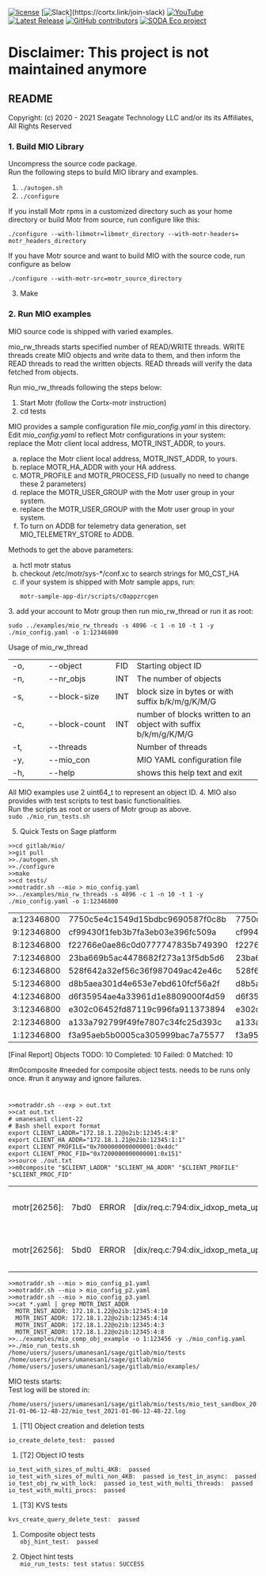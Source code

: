 [![license](https://img.shields.io/badge/License-Apache%202.0-blue.svg)](https://github.com/Seagate/cortx/blob/main/LICENSE)
[![Slack](https://img.shields.io/badge/chat-on%20Slack-blue")](https://cortx.link/join-slack)
[![YouTube](https://img.shields.io/badge/Video-YouTube-red)](https://cortx.link/videos)
[![Latest Release](https://img.shields.io/github/v/release/Seagate/cortx?label=Latest%20Release)](https://github.com/seagate/cortx/releases/latest)
[![GitHub contributors](https://img.shields.io/github/contributors/Seagate/cortx)](https://github.com/Seagate/cortx/graphs/contributors/)
[![SODA Eco project](https://img.shields.io/badge/SODA-ECO%20Project-9cf)](./doc/Soda-welcome-page.md)

# Disclaimer: This project is not maintained anymore
## README
Copyright: (c) 2020 - 2021 Seagate Technology LLC and/or its its Affiliates,  
All Rights Reserved  

### 1. Build MIO Library
Uncompress the source code package.  
Run the following steps to build MIO library and examples.
1. ``./autogen.sh``
1. ``./configure``  

If you install Motr rpms in a customized directory such as your home
directory or build Motr from source, run configure like this:  

``./configure --with-libmotr=libmotr_directory --with-motr-headers= motr_headers_directory``

If you have Motr source and want to build MIO with the source code, run
configure as below

``./configure --with-motr-src=motr_source_directory``

3. Make  

### 2. Run MIO examples  
MIO source code is shipped with varied examples.  

mio_rw_threads starts specified number of READ/WRITE threads. WRITE threads
create MIO objects and write data to them, and then inform the READ threads
to read the written objects. READ threads will verify the data fetched from
objects.  

Run mio_rw_threads following the steps below:  
1. Start Motr (follow the Cortx-motr instruction)
1. cd tests

MIO provides a sample configuration file *mio_config.yaml* in this directory.  
Edit *mio_config.yaml* to reflect Motr configurations in your system:  
replace the Motr client local address, MOTR_INST_ADDR, to yours.

<ol type="a">
  <li>replace the Motr client local address, MOTR_INST_ADDR, to yours.</li>
  <li>replace MOTR_HA_ADDR with your HA address.</li>
  <li>MOTR_PROFILE and MOTR_PROCESS_FID (usually no need to change these 2 parameters)</li>
  <li>replace the MOTR_USER_GROUP with the Motr user group in your system.</li>
  <li>replace the MOTR_USER_GROUP with the Motr user group in your system.</li>
  <li>To turn on ADDB for telemetry data generation, set MIO_TELEMETRY_STORE to
    ADDB.</li>
</ol>   

Methods to get the above parameters:
<ol type="a">
  <li>hctl motr status</li>
  <li>checkout /etc/motr/sys-*/conf.xc to search strings for M0_CST_HA</li>
  <li>if your system is shipped with Motr sample apps, run:  

  `` motr-sample-app-dir/scripts/c0appzrcgen ``
  </li>
  </ol>
3. add your account to Motr group then run mio_rw_thread or run it as root:  

  ``sudo ../examples/mio_rw_threads -s 4096 -c 1 -n 10 -t 1 -y ./mio_config.yaml -o 1:12346800``  

Usage of mio_rw_thread  
<table>  
  <tr>  
    <td width=57px>-o, </td>
    <td width=120px>--object </td>
    <td>FID     </td>
    <td>Starting object ID  </td>
  </tr>

  <tr>  
      <td>-n, </td>
      <td>--nr_objs </td>
      <td> INT </td>
      <td>The number of objects  </td>
  </tr>

  <tr>  
      <td>-s, </td>
      <td>--block-size  </td>
      <td> INT </td>
      <td>block size in bytes or with suffix b/k/m/g/K/M/G </td>
  </tr>

  <tr>  
      <td>-c, </td>
      <td>--block-count  </td>
      <td> INT </td>
      <td>number of blocks written to an object with suffix b/k/m/g/K/M/G</td>
  </tr>

  <tr>  
      <td>-t, </td>
      <td>--threads    </td>
      <td>  </td>
      <td>Number of threads </td>
  </tr>

  <tr>  
      <td>-y, </td>
      <td>--mio_con </td>
      <td>  </td>
      <td>MIO YAML configuration file</td>
  </tr>

  <tr>  
      <td>-h, </td>
      <td>--help </td>
      <td>  </td>
      <td>shows this help text and exit </td>
  </tr>

</table>  

All MIO examples use 2 uint64_t to represent an object ID.
4. MIO also provides with test scripts to test basic functionalities.  
Run the scripts as root or users of Motr group as above.  
``sudo ./mio_run_tests.sh``  

5. Quick Tests on Sage platform  
```
>>cd gitlab/mio/  
>>git pull
>>./autogen.sh  
>>./configure  
>>make  
>>cd tests/
>>motraddr.sh --mio > mio_config.yaml  
>>../examples/mio_rw_threads -s 4096 -c 1 -n 10 -t 1 -y ./mio_config.yaml -o 1:12346800   
```  
<table>  
  <tr>  
    <td width=110px>a:12346800 </td>
    <td width=320px>7750c5e4c1549d15bdbc9690587f0c8b </td>
    <td width=320px>7750c5e4c1549d15bdbc9690587f0c8b     </td>
  </tr>

  <tr>  
      <td>9:12346800 </td>
      <td>cf99430f1feb3b7fa3eb03e396fc509a </td>
      <td> cf99430f1feb3b7fa3eb03e396fc509a </td>
  </tr>

  <tr>  
      <td>8:12346800 </td>
      <td>f22766e0ae86c0d0777747835b749390  </td>
      <td> f22766e0ae86c0d0777747835b749390 </td>
  </tr>

  <tr>  
      <td>7:12346800 </td>
      <td>23ba669b5ac4478682f273a13f5db5d6 </td>
      <td> 23ba669b5ac4478682f273a13f5db5d6 </td>
  </tr>

  <tr>  
      <td>6:12346800</td>
      <td>528f642a32ef56c36f987049ac42e46c </td>
      <td> 528f642a32ef56c36f987049ac42e46c </td>

  </tr>

  <tr>  
      <td>5:12346800</td>
      <td>d8b5aea301d4e653e7ebd610fcf56a2f </td>
      <td> d8b5aea301d4e653e7ebd610fcf56a2f </td>

  </tr>

  <tr>  
      <td>4:12346800</td>
      <td>d6f35954ae4a33961d1e8809000f4d59 </td>
      <td> d6f35954ae4a33961d1e8809000f4d59 </td>

  </tr>

  <tr>  
      <td>3:12346800</td>
      <td>e302c06452fd87119c996fa911373894</td>
      <td> e302c06452fd87119c996fa911373894 </td>

  </tr>

  <tr>  
      <td>2:12346800</td>
      <td>a133a792799f49fe7807c34fc25d393c</td>
      <td> a133a792799f49fe7807c34fc25d393c </td>

  </tr>

  <tr>  
      <td>1:12346800</td>
      <td>f3a95aeb5b0005ca305999bac7a75577</td>
      <td> f3a95aeb5b0005ca305999bac7a75577 </td>

  </tr>
</table>  

[Final Report] 	  Objects TODO: 10    Completed: 10	  Failed: 0	    Matched: 10  

#m0composite
#needed for composite object tests. needs to be runs only once.
#run it anyway and ignore failures.  
#

```
>>motraddr.sh --exp > out.txt
>>cat out.txt
# umanesan1 client-22
# Bash shell export format
export CLIENT_LADDR="172.18.1.22@o2ib:12345:4:8"
export CLIENT_HA_ADDR="172.18.1.21@o2ib:12345:1:1"
export CLIENT_PROFILE="0x7000000000000001:0x4dc"
export CLIENT_PROC_FID="0x7200000000000001:0x151"
>>source ./out.txt
>>m0composite "$CLIENT_LADDR" "$CLIENT_HA_ADDR" "$CLIENT_PROFILE" "$CLIENT_PROC_FID"
```    
<table>  
  <tr>  
    <td>motr[26256]: </td>
    <td>7bd0</td>
    <td>ERROR </td>
    <td>[dix/req.c:794:dix_idxop_meta_update_ast_cb]  </td>
    <td>All items are failed  </td>

  </tr>

  <tr>  
    <td>motr[26256]: </td>
    <td>5bd0 </td>
    <td>ERROR </td>
    <td>[dix/req.c:794:dix_idxop_meta_update_ast_cb]  </td>
    <td>All items are failed  </td>

  </tr>
</table>  

```
>>motraddr.sh --mio > mio_config_p1.yaml
>>motraddr.sh --mio > mio_config_p2.yaml
>>motraddr.sh --mio > mio_config_p3.yaml
>>cat *.yaml | grep MOTR_INST_ADDR
  MOTR_INST_ADDR: 172.18.1.22@o2ib:12345:4:10
  MOTR_INST_ADDR: 172.18.1.22@o2ib:12345:4:14
  MOTR_INST_ADDR: 172.18.1.22@o2ib:12345:4:3
  MOTR_INST_ADDR: 172.18.1.22@o2ib:12345:4:8
>>../examples/mio_comp_obj_example -o 1:123456 -y ./mio_config.yaml
>>./mio_run_tests.sh
/home/users/jusers/umanesan1/sage/gitlab/mio/tests
/home/users/jusers/umanesan1/sage/gitlab/mio
/home/users/jusers/umanesan1/sage/gitlab/mio/examples/  
```  
MIO tests starts:  
Test log will be stored in:  

``/home/users/jusers/umanesan1/sage/gitlab/mio/tests/mio_test_sandbox_2021-01-06-12-48-22/mio_test_2021-01-06-12-48-22.log``  

1. [T1] Object creation and deletion tests </li>  

  ``io_create_delete_test:  passed``  

1. [T2] Object IO tests  

  ``io_test_with_sizes_of_multi_4KB:  passed
	io_test_with_sizes_of_multi_non_4KB:  passed
	io_test_in_async:  passed
	io_test_obj_rw_with_lock:  passed
	io_test_with_multi_threads:  passed
	io_test_with_multi_procs:  passed  
  ``  
1. [T3] KVS tests  

  ``kvs_create_query_delete_test:  passed``  
1. Composite object tests  
``obj_hint_test:  passed``

1. Object hint tests  
``mio_run_tests: test status: SUCCESS``
